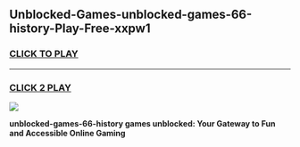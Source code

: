 
## Unblocked-Games-unblocked-games-66-history-Play-Free-xxpw1
<h3>
<a href="https://premium76.site?title=unblocked-games-66-history&ref=10A">CLICK TO PLAY</a></h3>
<hr>

<h3>
<a href="https://premium76.site?title=unblocked-games-66-history&ref=10A">CLICK 2 PLAY</a>
  
</h3>

<a href="https://premium76.site?title=unblocked-games-66-history&ref=10A"><img src="https://clearcache.store/games.png"></a>


**unblocked-games-66-history games unblocked: Your Gateway to Fun and Accessible Online Gaming**
